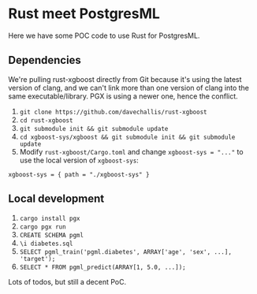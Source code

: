 # Rust meet PostgresML

Here we have some POC code to use Rust for PostgresML.

## Dependencies

We're pulling rust-xgboost directly from Git because it's using the latest version of clang,
and we can't link more than one version of clang into the same executable/library. PGX is using a newer one,
hence the conflict.

1. `git clone https://github.com/davechallis/rust-xgboost`
2. `cd rust-xgboost`
3. `git submodule init && git submodule update`
4. `cd xgboost-sys/xgboost && git submodule init && git submodule update`
5. Modify `rust-xgboost/Cargo.toml` and change `xgboost-sys = "..."` to use the local version of `xgboost-sys`:

```
xgboost-sys = { path = "./xgboost-sys" }
```

## Local development

1. `cargo install pgx`
2. `cargo pgx run`
3. `CREATE SCHEMA pgml`
4. `\i diabetes.sql`
5. `SELECT pgml_train('pgml.diabetes', ARRAY['age', 'sex', ...], 'target');`
6. `SELECT * FROM pgml_predict(ARRAY[1, 5.0, ...]);`

Lots of todos, but still a decent PoC.
